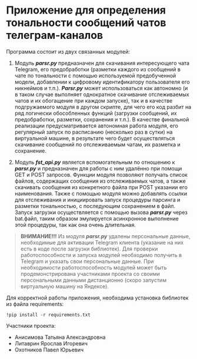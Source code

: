 # Приложение для определения тональности сообщений чатов телеграм-каналов

Программа состоит из двух связанных модулей:

1. Модуль ***parsr.py*** предназначен для скачивания интересующего чата Telegram, его предобработки (разметки каждого из сообщений в чате по тональности с помощью используемой предобученной модели, добавлении к цифровому идентификатору пользователя его никнеймов и т.п.). ***Parsr.py*** может использоваться как автономно (и в таком случае выполняет однократное скачивание отслеживаемых чатов и их обогащение при каждом запуске), так и в качестве подгружаемого модуля в другом скрипте, для чего его код разбит на ряд логически обособленных функций (загрузки сообщений, их предобработки, разметки, сохранения и т.п.). В качестве финальной реализации предусматривается автономная работа модуля, его регулярный запуск по расписанию (несколько раз в сутки) на виртуальной машине, в результате чего будет осуществляться скачивание сообщений по отслеживаемым чатам, их разметка и сохранение.

2. Модуль ***fst_api.py*** является вспомогательным по отношению к ***parsr.py*** и предназначен для работы с ним удалённо при помощи GET и POST запросов. Функции модуля позволяют получать список файлов, содержащих сообщения из отслеживаемых чатов, а также скачивать сообщения из конкретного файла при POST указании его наименования. Также с помощью модуля можно добавлять ссылки для отслеживания и инициировать запуск процедуры парсинга и разметки тональностью, с последующим сохранением в файл. Запуск загрузки осуществляется с помощью вызова ***parsr.py*** через bat.файл, таким образом эмулируется асинхронное выполнение этой процедуры, так как она очень длительная.

> **ВНИМАНИЕ!!!** Из модуля ***parsr.py*** удалены персональные данные, необходимые для активации Telegram клиента (указание на них есть в коде после загрузки библиотек). Для проверки работоспособности и запуска модулей необходимо получить в Telegram и указать свои персональные данные. При необходимости работоспособность модулей может быть продемонстрирована участниками проекта со своими персональными данными дистанционно (скоро запустим виртуальную машину на Яндексе).

Для корректной работы приложения, необходима установка библиотек из файла requirements:

    !pip install -r requirements.txt

Участники проекта:

- Анисимова Татьяна Александровна
- Литаврин Ярослав Игоревич
- Охотников Павел Юрьевич
